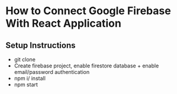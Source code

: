 
# How to Connect Google Firebase With React Application

## Setup Instructions
- git clone
- Create firebase project, enable firestore database + enable email/password authentication
- npm i/ install
- npm start

